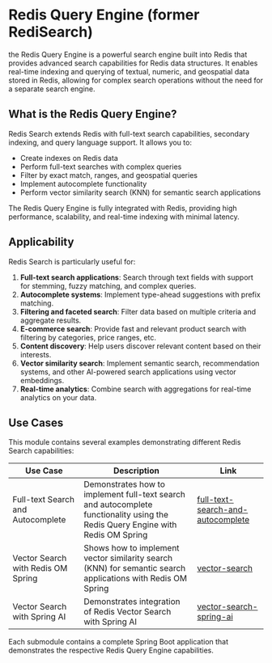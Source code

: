 # Redis Query Engine (former RediSearch)
the Redis Query Engine is a powerful search engine built into Redis that provides advanced search capabilities for Redis data structures. It enables real-time indexing and querying of textual, numeric, and geospatial data stored in Redis, allowing for complex search operations without the need for a separate search engine.

## What is the Redis Query Engine?

Redis Search extends Redis with full-text search capabilities, secondary indexing, and query language support. It allows you to:

- Create indexes on Redis data
- Perform full-text searches with complex queries
- Filter by exact match, ranges, and geospatial queries
- Implement autocomplete functionality
- Perform vector similarity search (KNN) for semantic search applications

The Redis Query Engine is fully integrated with Redis, providing high performance, scalability, and real-time indexing with minimal latency.

## Applicability

Redis Search is particularly useful for:

1. **Full-text search applications**: Search through text fields with support for stemming, fuzzy matching, and complex queries.
2. **Autocomplete systems**: Implement type-ahead suggestions with prefix matching.
3. **Filtering and faceted search**: Filter data based on multiple criteria and aggregate results.
4. **E-commerce search**: Provide fast and relevant product search with filtering by categories, price ranges, etc.
5. **Content discovery**: Help users discover relevant content based on their interests.
6. **Vector similarity search**: Implement semantic search, recommendation systems, and other AI-powered search applications using vector embeddings.
7. **Real-time analytics**: Combine search with aggregations for real-time analytics on your data.

## Use Cases

This module contains several examples demonstrating different Redis Search capabilities:

| Use Case                           | Description                                                                                                                     | Link                                                                     |
|------------------------------------|---------------------------------------------------------------------------------------------------------------------------------|--------------------------------------------------------------------------|
| Full-text Search and Autocomplete  | Demonstrates how to implement full-text search and autocomplete functionality using the Redis Query Engine with Redis OM Spring | [full-text-search-and-autocomplete](./full-text-search-and-autocomplete) |
| Vector Search with Redis OM Spring | Shows how to implement vector similarity search (KNN) for semantic search applications with Redis OM Spring                     | [vector-search](./vector-search)                                         |
| Vector Search with Spring AI       | Demonstrates integration of Redis Vector Search with Spring AI                                                                  | [vector-search-spring-ai](./vector-search-spring-ai)                     |

Each submodule contains a complete Spring Boot application that demonstrates the respective Redis Query Engine capabilities.